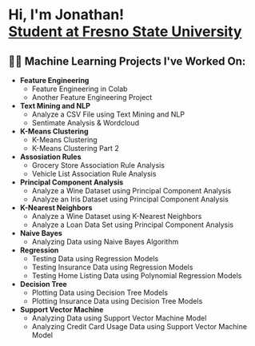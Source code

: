 <h1>Hi, I'm Jonathan! <br/><a href="https://github.com/JohnSRX">Student at Fresno State University </a></h1>

<h2>👨‍💻 Machine Learning Projects I've Worked On:</h2>

- <b>Feature Engineering</b>
  - Feature Engineering in Colab
  - Another Feature Engineering Project
- <b>Text Mining and NLP</b>
  - Analyze a CSV File using Text Mining and NLP
  - Sentimate Analysis & Wordcloud
- <b>K-Means Clustering</b>
  - K-Means Clustering
  - K-Means Clustering Part 2
- <b>Assosiation Rules</b>
  - Grocery Store Association Rule Analysis
  - Vehicle List Association Rule Analysis
- <b>Principal Component Analysis</b>
  - Analyze a Wine Dataset using Principal Component Analysis
  - Analyze an Iris Dataset using Principal Component Analysis
- <b>K-Nearest Neighbors</b>
  - Analyze a Wine Dataset using K-Nearest Neighbors
  - Analyze a Loan Data Set using Principal Component Analysis
- <b>Naive Bayes</b>
  - Analyzing Data using Naive Bayes Algorithm
- <b>Regression</b>
  - Testing Data using Regression Models
  - Testing Insurance Data using Regression Models
  - Testing Home Listing Data using Polynomial Regression Models
- <b>Decision Tree</b>
  - Plotting Data using Decision Tree Models
  - Plotting Insurance Data using Decision Tree Models
- <b>Support Vector Machine</b>
  - Analyzing Data using Support Vector Machine Model
  - Analyzing Credit Card Usage Data using Support Vector Machine Model

